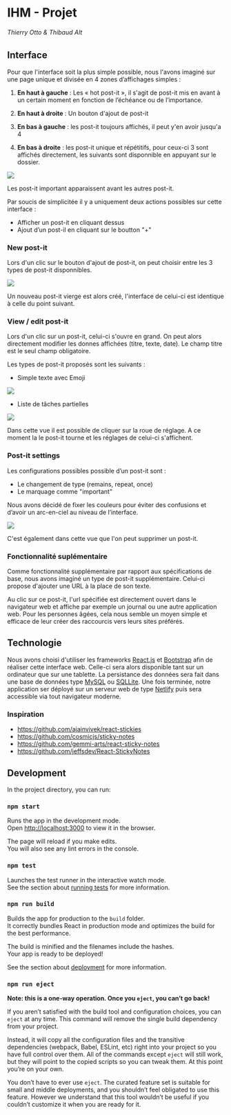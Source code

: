 # IHM - Projet

###### Thierry Otto & Thibaud Alt

## Interface

Pour que l'interface soit la plus simple possible, nous l'avons imaginé sur une page unique et divisée en 4 zones d’affichages simples :

1. **En haut à gauche** : Les « hot post-it », il s'agit de post-it mis en avant à un certain moment en fonction de l’échéance ou de l’importance.

2. **En haut à droite** : Un bouton d'ajout de post-it

3. **En bas à gauche** : les post-it toujours affichés, il peut y'en avoir jusqu'a 4

4. **En bas à droite** : les post-it unique et répétitifs, pour ceux-ci 3 sont affichés directement, les suivants sont disponnible en appuyant sur le dossier.

![](Mockups/1.Home.png)

Les post-it important apparaissent avant les autres post-it.

Par soucis de simplicitée il y a uniquement deux actions possibles sur cette interface :

- Afficher un post-it en cliquant dessus
- Ajout d’un post-il en cliquant sur le boutton "+"

### New post-it

Lors d'un clic sur le bouton d'ajout de post-it, on peut choisir entre les 3 types de post-it disponnibles.

![](Mockups/2.Add.png)

Un nouveau post-it vierge est alors créé, l'interface de celui-ci est identique à celle du point suivant.

### View / edit post-it

Lors d'un clic sur un post-it, celui-ci s'ouvre en grand. On peut alors directement modifier les donnes affichées (titre, texte, date). Le champ titre est le seul champ obligatoire.

Les types de post-it proposés sont les suivants :

- Simple texte avec Emoji

![](Mockups/3.View-once.png)

- Liste de tâches partielles

![](Mockups/3.View-repeat.png)

Dans cette vue il est possible de cliquer sur la roue de réglage. A ce moment la le post-it tourne et les réglages de celui-ci s'affichent.

### Post-it settings

Les configurations possibles possible d’un post-it sont :

- Le changement de type (remains, repeat, once)
- Le marquage comme "important"

Nous avons décidé de fixer les couleurs pour éviter des confusions et d’avoir un arc-en-ciel au niveau de l’interface.

![](Mockups/4.Settings.png)

C'est également dans cette vue que l'on peut supprimer un post-it.

### Fonctionnalité suplémentaire

Comme fonctionnalité supplémentaire par rapport aux spécifications de base, nous avons imaginé un type de post-it supplémentaire. Celui-ci propose d'ajouter une URL à la place de son texte. 

Au clic sur ce post-it, l'url spécifiée est directement ouvert dans le navigateur web et affiche par exemple un journal ou une autre application web. Pour les personnes âgées, cela nous semble un moyen simple et efficace de leur créer des raccourcis vers leurs sites préférés.

## Technologie

Nous avons choisi d'utiliser les frameworks [React.js](https://fr.reactjs.org/) et [Bootstrap](https://getbootstrap.com/) afin de réaliser cette interface web. Celle-ci sera alors disponible tant sur un ordinateur que sur une tablette.
La persistance des données sera fait dans une base de données type [MySQL](https://www.mysql.com/fr/) ou [SQLLite](https://www.sqlite.org/index.html).
Une fois terminée, notre application ser déployé sur un serveur web de type [Netlify](https://www.netlify.com/) puis sera accessible via tout navigateur moderne.

### Inspiration

- https://github.com/ajainvivek/react-stickies
- https://github.com/cosmicjs/sticky-notes
- https://github.com/gemmi-arts/react-sticky-notes
- https://github.com/jeffsdev/React-StickyNotes

## Development

In the project directory, you can run:

### `npm start`

Runs the app in the development mode.  
Open [http://localhost:3000](http://localhost:3000) to view it in the browser.

The page will reload if you make edits.  
You will also see any lint errors in the console.

### `npm test`

Launches the test runner in the interactive watch mode.  
See the section about [running tests](https://facebook.github.io/create-react-app/docs/running-tests) for more information.

### `npm run build`

Builds the app for production to the `build` folder.  
It correctly bundles React in production mode and optimizes the build for the best performance.

The build is minified and the filenames include the hashes.  
Your app is ready to be deployed!

See the section about [deployment](https://facebook.github.io/create-react-app/docs/deployment) for more information.

### `npm run eject`

**Note: this is a one-way operation. Once you `eject`, you can’t go back!**

If you aren’t satisfied with the build tool and configuration choices, you can `eject` at any time. This command will remove the single build dependency from your project.

Instead, it will copy all the configuration files and the transitive dependencies (webpack, Babel, ESLint, etc) right into your project so you have full control over them. All of the commands except `eject` will still work, but they will point to the copied scripts so you can tweak them. At this point you’re on your own.

You don’t have to ever use `eject`. The curated feature set is suitable for small and middle deployments, and you shouldn’t feel obligated to use this feature. However we understand that this tool wouldn’t be useful if you couldn’t customize it when you are ready for it.
